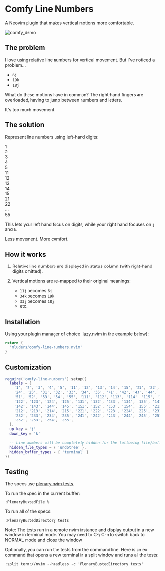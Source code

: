 # Comfy Line Numbers

A Neovim plugin that makes vertical motions more comfortable.

![comfy_demo](https://github.com/user-attachments/assets/e59f61f3-a2e7-48be-966a-db7543ed0a82)

## The problem

I love using relative line numbers for vertical movement. But I've noticed a problem...

* `6j`
* `19k`
* `18j`

What do these motions have in common? The right-hand fingers are overloaded, having to jump between numbers and letters.

It's too much movement.

## The solution

Represent line numbers using left-hand digits:

1\
2\
3\
4\
5\
11\
12\
13\
14\
15\
21\
22\
...\
55

This lets your left hand focus on digits, while your right hand focuses on `j` and `k`.

Less movement. More comfort.

## How it works

1. Relative line numbers are displayed in status column (with right-hand digits omitted).

2. Vertical motions are re-mapped to their original meanings:
    * `11j` becomes `6j`
    * `34k` becomes `19k`
    * `33j` becomes `18j`
    * etc.

## Installation

Using your plugin manager of choice (lazy.nvim in the example below):

```lua
return {
  'mluders/comfy-line-numbers.nvim'
}
```

## Customization

```lua
require('comfy-line-numbers').setup({
  labels = {
    '1', '2', '3', '4', '5', '11', '12', '13', '14', '15', '21', '22', '23',
    '24', '25', '31', '32', '33', '34', '35', '41', '42', '43', '44', '45',
    '51', '52', '53', '54', '55', '111', '112', '113', '114', '115', '121',
    '122', '123', '124', '125', '131', '132', '133', '134', '135', '141',
    '142', '143', '144', '145', '151', '152', '153', '154', '155', '211',
    '212', '213', '214', '215', '221', '222', '223', '224', '225', '231',
    '232', '233', '234', '235', '241', '242', '243', '244', '245', '251',
    '252', '253', '254', '255',
  },
  up_key = 'j'
  down_key = 'k'

  -- Line numbers will be completely hidden for the following file/buffer types
  hidden_file_types = { 'undotree' },
  hidden_buffer_types = { 'terminal' }
})
```

## Testing

The specs use [plenary.nvim tests](https://github.com/nvim-lua/plenary.nvim/blob/master/TESTS_README.md).

To run the spec in the current buffer:
```vim
:PlenaryBustedFile %
```
To run all of the specs:
```vim
:PlenaryBustedDirectory tests
```
Note: The tests run in a remote nvim instance and display output in a new window in terminal mode.
You may need to C-\ C-n to switch back to NORMAL mode and close the window.

Optionally, you can run the tests from the command line. Here is an ex command that opens a new terminal
in a split window and runs all the tests:
```vim
:split term://nvim --headless -c 'PlenaryBustedDirectory tests'
```


